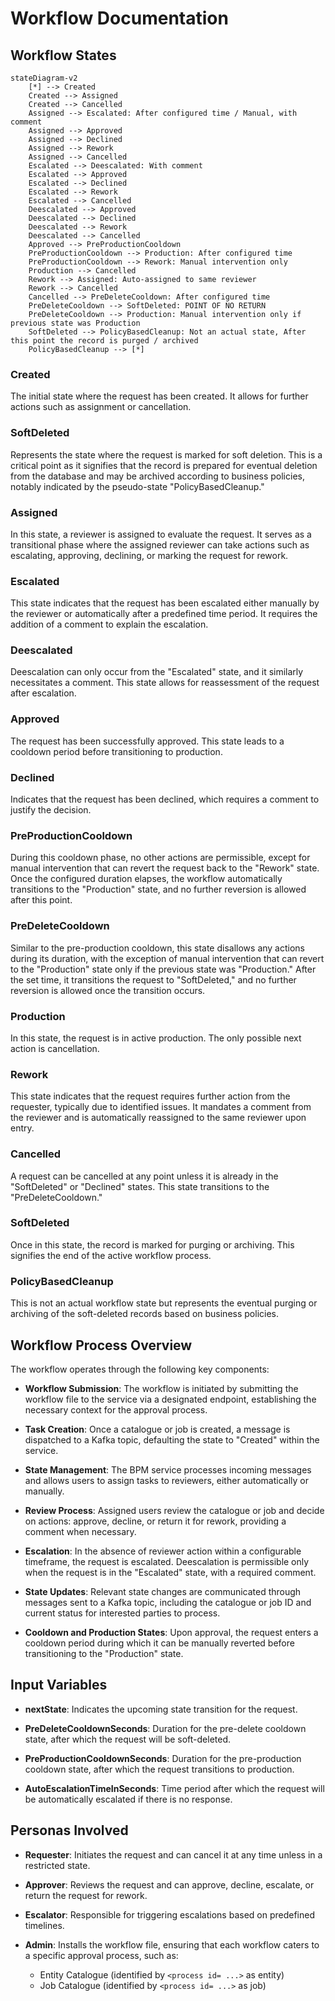# Workflow Documentation

## Workflow States

```mermaid
stateDiagram-v2
    [*] --> Created
    Created --> Assigned
    Created --> Cancelled
    Assigned --> Escalated: After configured time / Manual, with comment
    Assigned --> Approved
    Assigned --> Declined
    Assigned --> Rework
    Assigned --> Cancelled
    Escalated --> Deescalated: With comment
    Escalated --> Approved
    Escalated --> Declined
    Escalated --> Rework
    Escalated --> Cancelled
    Deescalated --> Approved
    Deescalated --> Declined
    Deescalated --> Rework
    Deescalated --> Cancelled
    Approved --> PreProductionCooldown
    PreProductionCooldown --> Production: After configured time
    PreProductionCooldown --> Rework: Manual intervention only
    Production --> Cancelled
    Rework --> Assigned: Auto-assigned to same reviewer
    Rework --> Cancelled
    Cancelled --> PreDeleteCooldown: After configured time
    PreDeleteCooldown --> SoftDeleted: POINT OF NO RETURN
    PreDeleteCooldown --> Production: Manual intervention only if previous state was Production
    SoftDeleted --> PolicyBasedCleanup: Not an actual state, After this point the record is purged / archived
    PolicyBasedCleanup --> [*]
```

### Created
The initial state where the request has been created. It allows for further actions such as assignment or cancellation.

### SoftDeleted
Represents the state where the request is marked for soft deletion. This is a critical point as it signifies that the record is prepared for eventual deletion from the database and may be archived according to business policies, notably indicated by the pseudo-state "PolicyBasedCleanup."

### Assigned
In this state, a reviewer is assigned to evaluate the request. It serves as a transitional phase where the assigned reviewer can take actions such as escalating, approving, declining, or marking the request for rework.

### Escalated
This state indicates that the request has been escalated either manually by the reviewer or automatically after a predefined time period. It requires the addition of a comment to explain the escalation.

### Deescalated
Deescalation can only occur from the "Escalated" state, and it similarly necessitates a comment. This state allows for reassessment of the request after escalation.

### Approved
The request has been successfully approved. This state leads to a cooldown period before transitioning to production.

### Declined
Indicates that the request has been declined, which requires a comment to justify the decision.

### PreProductionCooldown
During this cooldown phase, no other actions are permissible, except for manual intervention that can revert the request back to the "Rework" state. Once the configured duration elapses, the workflow automatically transitions to the "Production" state, and no further reversion is allowed after this point.

### PreDeleteCooldown
Similar to the pre-production cooldown, this state disallows any actions during its duration, with the exception of manual intervention that can revert to the "Production" state only if the previous state was "Production." After the set time, it transitions the request to "SoftDeleted," and no further reversion is allowed once the transition occurs.

### Production
In this state, the request is in active production. The only possible next action is cancellation.

### Rework
This state indicates that the request requires further action from the requester, typically due to identified issues. It mandates a comment from the reviewer and is automatically reassigned to the same reviewer upon entry.

### Cancelled
A request can be cancelled at any point unless it is already in the "SoftDeleted" or "Declined" states. This state transitions to the "PreDeleteCooldown."

### SoftDeleted
Once in this state, the record is marked for purging or archiving. This signifies the end of the active workflow process.

### PolicyBasedCleanup
This is not an actual workflow state but represents the eventual purging or archiving of the soft-deleted records based on business policies.

## Workflow Process Overview

The workflow operates through the following key components:

- **Workflow Submission**: The workflow is initiated by submitting the workflow file to the service via a designated endpoint, establishing the necessary context for the approval process.

- **Task Creation**: Once a catalogue or job is created, a message is dispatched to a Kafka topic, defaulting the state to "Created" within the service.

- **State Management**: The BPM service processes incoming messages and allows users to assign tasks to reviewers, either automatically or manually.

- **Review Process**: Assigned users review the catalogue or job and decide on actions: approve, decline, or return it for rework, providing a comment when necessary.

- **Escalation**: In the absence of reviewer action within a configurable timeframe, the request is escalated. Deescalation is permissible only when the request is in the "Escalated" state, with a required comment.

- **State Updates**: Relevant state changes are communicated through messages sent to a Kafka topic, including the catalogue or job ID and current status for interested parties to process.

- **Cooldown and Production States**: Upon approval, the request enters a cooldown period during which it can be manually reverted before transitioning to the "Production" state.

## Input Variables

- **nextState**: Indicates the upcoming state transition for the request.

- **PreDeleteCooldownSeconds**: Duration for the pre-delete cooldown state, after which the request will be soft-deleted.

- **PreProductionCooldownSeconds**: Duration for the pre-production cooldown state, after which the request transitions to production.

- **AutoEscalationTimeInSeconds**: Time period after which the request will be automatically escalated if there is no response.

## Personas Involved

- **Requester**: Initiates the request and can cancel it at any time unless in a restricted state.

- **Approver**: Reviews the request and can approve, decline, escalate, or return the request for rework.

- **Escalator**: Responsible for triggering escalations based on predefined timelines.

- **Admin**: Installs the workflow file, ensuring that each workflow caters to a specific approval process, such as:
  - Entity Catalogue (identified by `<process id= ...>` as entity)
  - Job Catalogue (identified by `<process id= ...>` as job)
